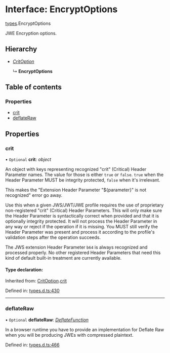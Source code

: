 # Interface: EncryptOptions

[types](../modules/types.md).EncryptOptions

JWE Encryption options.

## Hierarchy

* [*CritOption*](types.critoption.md)

  ↳ **EncryptOptions**

## Table of contents

### Properties

- [crit](types.encryptoptions.md#crit)
- [deflateRaw](types.encryptoptions.md#deflateraw)

## Properties

### crit

• `Optional` **crit**: *object*

An object with keys representing recognized "crit" (Critical) Header Parameter
names. The value for those is either `true` or `false`. `true` when the
Header Parameter MUST be integrity protected, `false` when it's irrelevant.

This makes the "Extension Header Parameter "${parameter}" is not recognized"
error go away.

Use this when a given JWS/JWT/JWE profile requires the use of proprietary
non-registered "crit" (Critical) Header Parameters. This will only make sure
the Header Parameter is syntactically correct when provided and that it is
optionally integrity protected. It will not process the Header Parameter in
any way or reject if the operation if it is missing. You MUST still
verify the Header Parameter was present and process it according to the
profile's validation steps after the operation succeeds.

The JWS extension Header Parameter `b64` is always recognized and processed
properly. No other registered Header Parameters that need this kind of
default built-in treatment are currently available.

#### Type declaration:

Inherited from: [CritOption](types.critoption.md).[crit](types.critoption.md#crit)

Defined in: [types.d.ts:430](https://github.com/panva/jose/blob/v3.11.6/src/types.d.ts#L430)

___

### deflateRaw

• `Optional` **deflateRaw**: [*DeflateFunction*](types.deflatefunction.md)

In a browser runtime you have to provide an implementation for Deflate Raw
when you will be producing JWEs with compressed plaintext.

Defined in: [types.d.ts:466](https://github.com/panva/jose/blob/v3.11.6/src/types.d.ts#L466)
